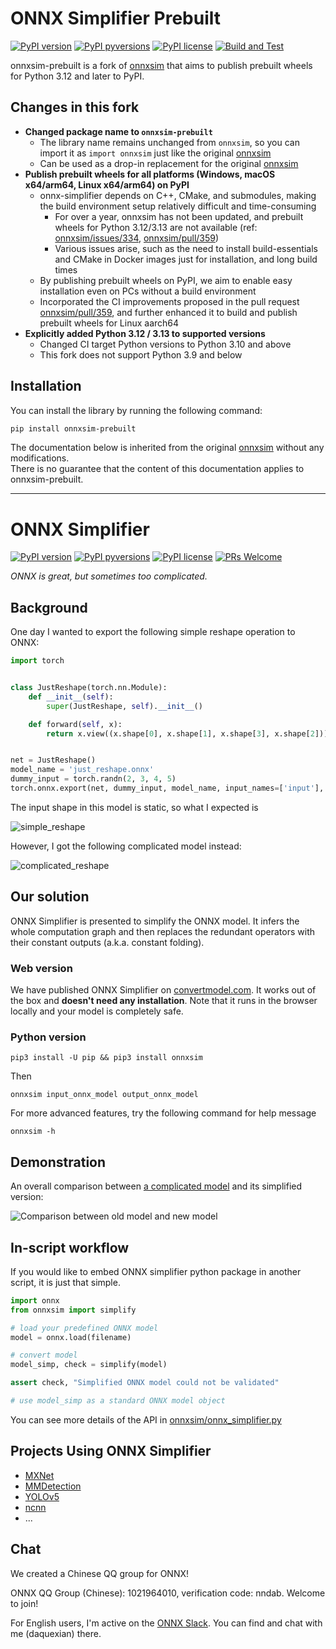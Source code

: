 # ONNX Simplifier Prebuilt

[![PyPI version](https://img.shields.io/pypi/v/onnxsim-prebuilt.svg)](https://pypi.python.org/pypi/onnxsim-prebuilt/)
[![PyPI pyversions](https://img.shields.io/pypi/pyversions/onnxsim-prebuilt.svg)](https://pypi.python.org/pypi/onnxsim-prebuilt/)
[![PyPI license](https://img.shields.io/pypi/l/onnxsim-prebuilt.svg)](https://pypi.python.org/pypi/onnxsim-prebuilt/)
[![Build and Test](https://github.com/tsukumijima/onnx-simplifier-prebuilt/actions/workflows/build-and-test.yml/badge.svg)](https://github.com/tsukumijima/onnx-simplifier-prebuilt/actions/workflows/build-and-test.yml)

onnxsim-prebuilt is a fork of [onnxsim](https://github.com/daquexian/onnx-simplifier) that aims to publish prebuilt wheels for Python 3.12 and later to PyPI.

## Changes in this fork

- **Changed package name to `onnxsim-prebuilt`**
  - The library name remains unchanged from `onnxsim`, so you can import it as `import onnxsim` just like the original [onnxsim](https://github.com/daquexian/onnx-simplifier)
  - Can be used as a drop-in replacement for the original [onnxsim](https://github.com/daquexian/onnx-simplifier)
- **Publish prebuilt wheels for all platforms (Windows, macOS x64/arm64, Linux x64/arm64) on PyPI**
  - onnx-simplifier depends on C++, CMake, and submodules, making the build environment setup relatively difficult and time-consuming
    - For over a year, onnxsim has not been updated, and prebuilt wheels for Python 3.12/3.13 are not available (ref: [onnxsim/issues/334](https://github.com/daquexian/onnx-simplifier/issues/334), [onnxsim/pull/359](https://github.com/daquexian/onnx-simplifier/pull/359))
    - Various issues arise, such as the need to install build-essentials and CMake in Docker images just for installation, and long build times
  - By publishing prebuilt wheels on PyPI, we aim to enable easy installation even on PCs without a build environment
  - Incorporated the CI improvements proposed in the pull request [onnxsim/pull/359](https://github.com/daquexian/onnx-simplifier/pull/359), and further enhanced it to build and publish prebuilt wheels for Linux aarch64
- **Explicitly added Python 3.12 / 3.13 to supported versions**
  - Changed CI target Python versions to Python 3.10 and above
  - This fork does not support Python 3.9 and below

## Installation

You can install the library by running the following command:

```bash
pip install onnxsim-prebuilt
```

The documentation below is inherited from the original [onnxsim](https://github.com/daquexian/onnx-simplifier) without any modifications.  
There is no guarantee that the content of this documentation applies to onnxsim-prebuilt.

-------

# ONNX Simplifier

[![PyPI version](https://img.shields.io/pypi/v/onnx-simplifier.svg)](https://pypi.python.org/pypi/onnx-simplifier/)
[![PyPI pyversions](https://img.shields.io/pypi/pyversions/onnx-simplifier.svg)](https://pypi.python.org/pypi/onnx-simplifier/)
[![PyPI license](https://img.shields.io/pypi/l/onnx-simplifier.svg)](https://pypi.python.org/pypi/onnx-simplifier/)
[![PRs Welcome](https://img.shields.io/badge/PRs-welcome-brightgreen.svg)](https://github.com/daquexian/onnx-simplifier/pulls)

_ONNX is great, but sometimes too complicated._

## Background

One day I wanted to export the following simple reshape operation to ONNX:

```python
import torch


class JustReshape(torch.nn.Module):
    def __init__(self):
        super(JustReshape, self).__init__()

    def forward(self, x):
        return x.view((x.shape[0], x.shape[1], x.shape[3], x.shape[2]))


net = JustReshape()
model_name = 'just_reshape.onnx'
dummy_input = torch.randn(2, 3, 4, 5)
torch.onnx.export(net, dummy_input, model_name, input_names=['input'], output_names=['output'])
```

The input shape in this model is static, so what I expected is

![simple_reshape](imgs/simple_reshape.png)

However, I got the following complicated model instead:

![complicated_reshape](imgs/complicated_reshape.png)

## Our solution

ONNX Simplifier is presented to simplify the ONNX model. It infers the whole computation graph
and then replaces the redundant operators with their constant outputs (a.k.a. constant folding).

### Web version

We have published ONNX Simplifier on [convertmodel.com](https://www.convertmodel.com/#input=onnx&output=onnx). It works out of the box and **doesn't need any installation**. Note that it runs in the browser locally and your model is completely safe.

### Python version


```
pip3 install -U pip && pip3 install onnxsim
```

Then

```
onnxsim input_onnx_model output_onnx_model
```

For more advanced features, try the following command for help message

```
onnxsim -h
```

## Demonstration

An overall comparison between
[a complicated model](https://github.com/JDAI-CV/DNNLibrary/issues/17#issuecomment-455934190)
and its simplified version:

![Comparison between old model and new model](imgs/comparison.png)

## In-script workflow

If you would like to embed ONNX simplifier python package in another script, it is just that simple.

```python
import onnx
from onnxsim import simplify

# load your predefined ONNX model
model = onnx.load(filename)

# convert model
model_simp, check = simplify(model)

assert check, "Simplified ONNX model could not be validated"

# use model_simp as a standard ONNX model object
```

You can see more details of the API in [onnxsim/onnx_simplifier.py](onnxsim/onnx_simplifier.py)

## Projects Using ONNX Simplifier

* [MXNet](https://mxnet.apache.org/versions/1.9.1/api/python/docs/tutorials/deploy/export/onnx.html#Simplify-the-exported-ONNX-model)
* [MMDetection](https://github.com/open-mmlab/mmdetection)
* [YOLOv5](https://github.com/ultralytics/yolov5)
* [ncnn](https://github.com/Tencent/ncnn)
* ...

## Chat

We created a Chinese QQ group for ONNX!

ONNX QQ Group (Chinese): 1021964010, verification code: nndab. Welcome to join!

For English users, I'm active on the [ONNX Slack](https://github.com/onnx/onnx#discuss). You can find and chat with me (daquexian) there.
